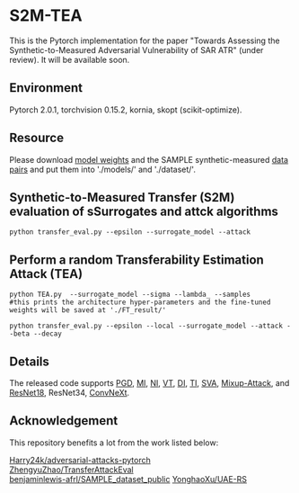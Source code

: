 # S2M-TEA

This is the Pytorch implementation for the paper "Towards Assessing the Synthetic-to-Measured Adversarial Vulnerability of SAR ATR" (under review). It will be available soon.  <br>

## Environment

Pytorch 2.0.1, torchvision 0.15.2, kornia, skopt (scikit-optimize). <br>

## Resource

Please download [model weights](https://pan.baidu.com/s/1-Ktj6wdxcGZ5BdSRZDZQ1Q?pwd=5631) and the SAMPLE synthetic-measured [data pairs](https://pan.baidu.com/s/11RNkx0ArmktF-pVY829y0Q?pwd=5631) and put them into './models/' and './dataset/'. <br>


## Synthetic-to-Measured Transfer (S2M) evaluation of sSurrogates and attck algorithms 

```
python transfer_eval.py --epsilon --surrogate_model --attack
```

## Perform a random Transferability Estimation Attack (TEA)

```
python TEA.py  --surrogate_model --sigma --lambda_ --samples
#this prints the architecture hyper-parameters and the fine-tuned weights will be saved at './FT_result/'

python transfer_eval.py --epsilon --local --surrogate_model --attack --beta --decay
```

## Details
The released code supports [PGD](https://arxiv.org/abs/1706.06083), [MI](https://openaccess.thecvf.com/content_cvpr_2018/html/Dong_Boosting_Adversarial_Attacks_CVPR_2018_paper.html), [NI](https://arxiv.org/abs/1908.06281), [VT](https://openaccess.thecvf.com/content/CVPR2021/html/Wang_Enhancing_the_Transferability_of_Adversarial_Attacks_Through_Variance_Tuning_CVPR_2021_paper.html), [DI](https://openaccess.thecvf.com/content_CVPR_2019/html/Xie_Improving_Transferability_of_Adversarial_Examples_With_Input_Diversity_CVPR_2019_paper.html), [TI](https://openaccess.thecvf.com/content_CVPR_2019/html/Dong_Evading_Defenses_to_Transferable_Adversarial_Examples_by_Translation-Invariant_Attacks_CVPR_2019_paper.html), [SVA](https://ieeexplore.ieee.org/abstract/document/9800917), [Mixup-Attack](https://ieeexplore.ieee.org/abstract/document/9726211), and [ResNet18](https://openaccess.thecvf.com/content_cvpr_2016/html/He_Deep_Residual_Learning_CVPR_2016_paper.html), ResNet34, [ConvNeXt](https://openaccess.thecvf.com/content/CVPR2022/html/Liu_A_ConvNet_for_the_2020s_CVPR_2022_paper.html).

## Acknowledgement

This repository benefits a lot from the work listed below:

[Harry24k/adversarial-attacks-pytorch](https://github.com/Harry24k/adversarial-attacks-pytorch) <br>
[ZhengyuZhao/TransferAttackEval](https://github.com/ZhengyuZhao/TransferAttackEval)<br>
[benjaminlewis-afrl/SAMPLE_dataset_public](https://github.com/benjaminlewis-afrl/SAMPLE_dataset_public)
[YonghaoXu/UAE-RS](https://github.com/YonghaoXu/UAE-RS)

